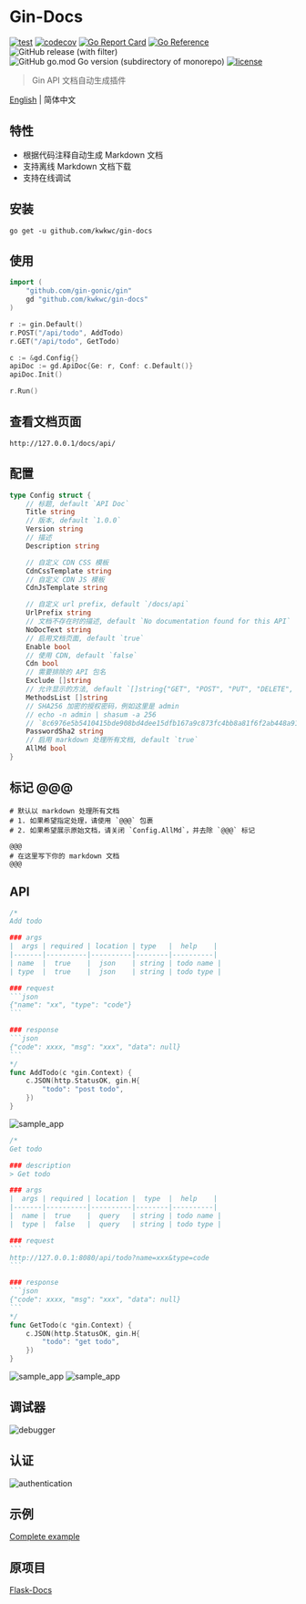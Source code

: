 # Gin-Docs

[![test](https://github.com/kwkwc/gin-docs/actions/workflows/test.yml/badge.svg)](https://github.com/kwkwc/gin-docs/actions/workflows/test.yml)
[![codecov](https://codecov.io/gh/kwkwc/gin-docs/graph/badge.svg?token=50MGV2JJ0H)](https://codecov.io/gh/kwkwc/gin-docs)
[![Go Report Card](https://goreportcard.com/badge/github.com/kwkwc/gin-docs)](https://goreportcard.com/report/github.com/kwkwc/gin-docs)
[![Go Reference](https://pkg.go.dev/badge/github.com/kwkwc/gin-docs.svg)](https://pkg.go.dev/github.com/kwkwc/gin-docs)
![GitHub release (with filter)](https://img.shields.io/github/v/release/kwkwc/gin-docs)
![GitHub go.mod Go version (subdirectory of monorepo)](https://img.shields.io/github/go-mod/go-version/kwkwc/gin-docs)
[![license](https://img.shields.io/github/license/kwkwc/gin-docs)](https://github.com/kwkwc/gin-docs/blob/main/LICENSE)

> Gin API 文档自动生成插件

[English](README.md) | 简体中文

## 特性

- 根据代码注释自动生成 Markdown 文档
- 支持离线 Markdown 文档下载
- 支持在线调试

## 安装

`go get -u github.com/kwkwc/gin-docs`

## 使用

```go
import (
    "github.com/gin-gonic/gin"
    gd "github.com/kwkwc/gin-docs"
)

r := gin.Default()
r.POST("/api/todo", AddTodo)
r.GET("/api/todo", GetTodo)

c := &gd.Config{}
apiDoc := gd.ApiDoc{Ge: r, Conf: c.Default()}
apiDoc.Init()

r.Run()
```

## 查看文档页面

```shell
http://127.0.0.1/docs/api/
```

## 配置

```go
type Config struct {
	// 标题, default `API Doc`
	Title string
	// 版本, default `1.0.0`
	Version string
	// 描述
	Description string

	// 自定义 CDN CSS 模板
	CdnCssTemplate string
	// 自定义 CDN JS 模板
	CdnJsTemplate string

	// 自定义 url prefix, default `/docs/api`
	UrlPrefix string
	// 文档不存在时的描述, default `No documentation found for this API`
	NoDocText string
	// 启用文档页面, default `true`
	Enable bool
	// 使用 CDN, default `false`
	Cdn bool
	// 需要排除的 API 包名
	Exclude []string
	// 允许显示的方法, default `[]string{"GET", "POST", "PUT", "DELETE", "PATCH"}`
	MethodsList []string
	// SHA256 加密的授权密码，例如这里是 admin
	// echo -n admin | shasum -a 256
	// `8c6976e5b5410415bde908bd4dee15dfb167a9c873fc4bb8a81f6f2ab448a918`
	PasswordSha2 string
	// 启用 markdown 处理所有文档, default `true`
	AllMd bool
}
```

## 标记 @@@

```shell
# 默认以 markdown 处理所有文档
# 1. 如果希望指定处理，请使用 `@@@` 包裹
# 2. 如果希望展示原始文档，请关闭 `Config.AllMd`，并去除 `@@@` 标记

@@@
# 在这里写下你的 markdown 文档
@@@
```

## API

````go
/*
Add todo

### args
|  args | required | location | type   |  help    |
|-------|----------|----------|--------|----------|
| name  |  true    |  json    | string | todo name |
| type  |  true    |  json    | string | todo type |

### request
```json
{"name": "xx", "type": "code"}
```

### response
```json
{"code": xxxx, "msg": "xxx", "data": null}
```
*/
func AddTodo(c *gin.Context) {
	c.JSON(http.StatusOK, gin.H{
		"todo": "post todo",
	})
}
````

![sample_app](assets/sample_app_add.png)

````go
/*
Get todo

### description
> Get todo

### args
|  args | required | location |  type  |  help    |
|-------|----------|----------|--------|----------|
|  name |  true    |  query   | string | todo name |
|  type |  false   |  query   | string | todo type |

### request
```
http://127.0.0.1:8080/api/todo?name=xxx&type=code
```

### response
```json
{"code": xxxx, "msg": "xxx", "data": null}
```
*/
func GetTodo(c *gin.Context) {
	c.JSON(http.StatusOK, gin.H{
		"todo": "get todo",
	})
}
````

![sample_app](assets/sample_app_get_1.png)
![sample_app](assets/sample_app_get_2.png)

## 调试器

![debugger](assets/debugger.png)

## 认证

![authentication](assets/authentication.png)

## 示例

[Complete example][examples]

## 原项目

[Flask-Docs](https://github.com/kwkwc/flask-docs/)

[examples]: https://github.com/kwkwc/gin-docs/tree/main/examples
